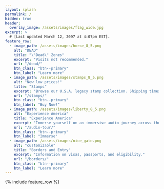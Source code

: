 ```yaml
---
layout: splash
permalink: /
hidden: true
header:
  overlay_image: /assets/images/flag_wide.jpg
excerpt: >
  # [Last updated March 12, 2097 at 4:07pm EST].
feature_row:
  - image_path: /assets/images/horse_8_5.png
    alt: "DEAD"
    title: "\"Dead\" Zones"
    excerpt: "Visits not recommended."
    url: "/dead/"
    btn_class: "btn--primary"
    btn_label: "Learn more"
  - image_path: /assets/images/stamps_8_5.png
    alt: "New low prices!"
    title: "Stamps"
    excerpt: "Browse our U.S.A. legacy stamp collection. Shipping times currently  delayed due to interstate embargos."
    url: "/stamps/"
    btn_class: "btn--primary"
    btn_label: "Buy Now!"
  - image_path: /assets/images/liberty_8_5.png
    alt: "Experience America"
    title: "Experience America"
    excerpt: "Immerse yourself on an immersive audio journey across the United States with Maia and Dorian."
    url: "/audio-tour/"
    btn_class: "btn--primary"
    btn_label: "Immerse"
  - image_path: /assets/images/nice_gate.png
    alt: "customizable"
    title: "Borders and Entry"
    excerpt: "Information on visas, passports, and eligibility."
    url: "/borders/"
    btn_class: "btn--primary"
    btn_label: "Learn more"
---
```


{% include feature_row %}